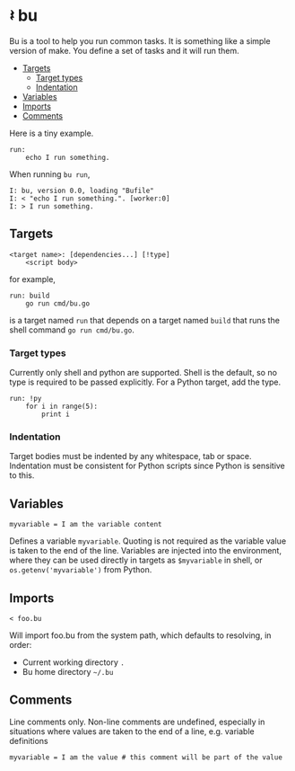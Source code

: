 
# 𝄽 bu

Bu is a tool to help you run common tasks. It is something like a simple version
of make. You define a set of tasks and it will run them.

- [Targets](#targets)
  - [Target types](#target-types)
  - [Indentation](#indentation)
- [Variables](#variables)
- [Imports](#imports)
- [Comments](#comments)

Here is a tiny example.

    run:
        echo I run something.

When running `bu run`,

    I: bu, version 0.0, loading "Bufile"
    I: < "echo I run something.". [worker:0]
    I: > I run something.

## Targets

    <target name>: [dependencies...] [!type] 
        <script body>

for example,

    run: build
        go run cmd/bu.go

is a target named `run` that depends on a target named `build` that runs the
shell command `go run cmd/bu.go`.

### Target types

Currently only shell and python are supported. Shell is the default, so no type
is required to be passed explicitly. For a Python target, add the type.

    run: !py
        for i in range(5):
            print i

### Indentation

Target bodies must be indented by any whitespace, tab or space. Indentation must
be consistent for Python scripts since Python is sensitive to this.

## Variables

    myvariable = I am the variable content

Defines a variable `myvariable`. Quoting is not required as the variable value
is taken to the end of the line. Variables are injected into the environment,
where they can be used directly in targets as `$myvariable` in shell, or
`os.getenv('myvariable')` from Python.

## Imports

    < foo.bu

Will import foo.bu from the system path, which defaults to resolving, in order:

* Current working directory `.`
* Bu home directory `~/.bu`

## Comments  
Line comments only. Non-line comments are undefined, especially in situations
where values are taken to the end of a line, e.g. variable definitions

    myvariable = I am the value # this comment will be part of the value
